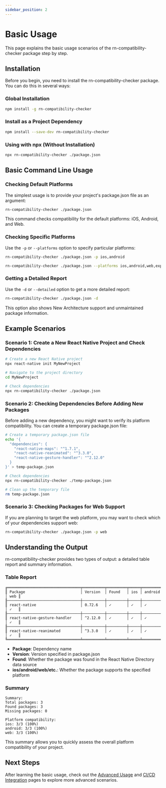 ```yaml
---
sidebar_position: 2
---
```


# Basic Usage

This page explains the basic usage scenarios of the rn-compatibility-checker package step by step.

## Installation

Before you begin, you need to install the rn-compatibility-checker package. You can do this in several ways:

### Global Installation

```bash
npm install -g rn-compatibility-checker
```

### Install as a Project Dependency

```bash
npm install --save-dev rn-compatibility-checker
```

### Using with npx (Without Installation)

```bash
npx rn-compatibility-checker ./package.json
```

## Basic Command Line Usage

### Checking Default Platforms

The simplest usage is to provide your project's package.json file as an argument:

```bash
rn-compatibility-checker ./package.json
```

This command checks compatibility for the default platforms: iOS, Android, and Web.

### Checking Specific Platforms

Use the `-p` or `--platforms` option to specify particular platforms:

```bash
rn-compatibility-checker ./package.json -p ios,android
```

```bash
rn-compatibility-checker ./package.json --platforms ios,android,web,expoGo
```

### Getting a Detailed Report

Use the `-d` or `--detailed` option to get a more detailed report:

```bash
rn-compatibility-checker ./package.json -d
```

This option also shows New Architecture support and unmaintained package information.

## Example Scenarios

### Scenario 1: Create a New React Native Project and Check Dependencies

```bash
# Create a new React Native project
npx react-native init MyNewProject

# Navigate to the project directory
cd MyNewProject

# Check dependencies
npx rn-compatibility-checker ./package.json
```

### Scenario 2: Checking Dependencies Before Adding New Packages

Before adding a new dependency, you might want to verify its platform compatibility. You can create a temporary package.json file:

```bash
# Create a temporary package.json file
echo '{
  "dependencies": {
    "react-native-maps": "^1.7.1",
    "react-native-reanimated": "^3.3.0",
    "react-native-gesture-handler": "^2.12.0"
  }
}' > temp-package.json

# Check dependencies
npx rn-compatibility-checker ./temp-package.json

# Clean up the temporary file
rm temp-package.json
```

### Scenario 3: Checking Packages for Web Support

If you are planning to target the web platform, you may want to check which of your dependencies support web:

```bash
rn-compatibility-checker ./package.json -p web
```

## Understanding the Output

rn-compatibility-checker provides two types of output: a detailed table report and summary information.

### Table Report

```
╔═════════════════════════════════╤══════════╤═════════╤═════╤═════════╤═════╗
║ Package                         │ Version  │ Found   │ ios │ android │ web ║
╟─────────────────────────────────┼──────────┼─────────┼─────┼─────────┼─────╢
║ react-native                    │ 0.72.6   │ ✓       │ ✓   │ ✓       │ ✓   ║
╟─────────────────────────────────┼──────────┼─────────┼─────┼─────────┼─────╢
║ react-native-gesture-handler    │ ^2.12.0  │ ✓       │ ✓   │ ✓       │ ✓   ║
╟─────────────────────────────────┼──────────┼─────────┼─────┼─────────┼─────╢
║ react-native-reanimated         │ ^3.3.0   │ ✓       │ ✓   │ ✓       │ ✓   ║
╚═════════════════════════════════╧══════════╧═════════╧═════╧═════════╧═════╝
```

- **Package**: Dependency name  
- **Version**: Version specified in package.json  
- **Found**: Whether the package was found in the React Native Directory data source  
- **ios/android/web/etc.**: Whether the package supports the specified platform  

### Summary

```
Summary:
Total packages: 3
Found packages: 3
Missing packages: 0

Platform compatibility:
ios: 3/3 (100%)
android: 3/3 (100%)
web: 3/3 (100%)
```

This summary allows you to quickly assess the overall platform compatibility of your project.

## Next Steps

After learning the basic usage, check out the [Advanced Usage](./advanced-usage.md) and [CI/CD Integration](./ci-integration.md) pages to explore more advanced scenarios.
